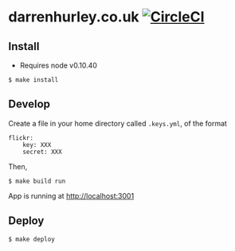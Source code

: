 # darrenhurley.co.uk [![CircleCI](https://circleci.com/gh/ironsidevsquincy/darrenhurley.co.uk.svg?style=svg)](https://circleci.com/gh/ironsidevsquincy/darrenhurley.co.uk)

## Install

 * Requires node v0.10.40

<!-- -->

    $ make install

## Develop

Create a file in your home directory called `.keys.yml`, of the format

```
flickr:
    key: XXX
    secret: XXX
```

Then,

    $ make build run

App is running at [http://localhost:3001](http://localhost:3001)

## Deploy

    $ make deploy
